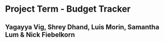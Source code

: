 # Project Term - Budget Tracker
## Yagayya Vig, Shrey Dhand, Luis Morin, Samantha Lum & Nick Fiebelkorn

 